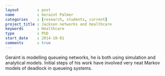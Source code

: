 ```yaml
---
layout        : post
name          : Geraint Palmer
categories    : [research, students, current]
project_title : Jackson networks and healthcare
keywords      : Healthcare
type          : PhD
start_date    : 2014-10-01
comments      : true
---
```


Geraint is modelling queueing networks, he is both using simulation and
analytical models. Initial steps of his work have involved very neat Markov
models of deadlock in queueing systems.
